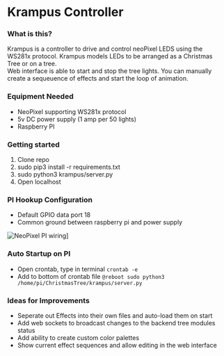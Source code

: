 # Krampus Controller

### What is this?

Krampus is a controller to drive and control neoPixel LEDS using the WS281x protocol.  Krampus models LEDs to be arranged as a Christmas Tree or on a tree.  
Web interface is able to start and stop the tree lights.  You can manually create a sequeuence of effects and start the loop of animation.

### Equipment Needed
* NeoPixel supporting WS281x protocol
* 5v DC power supply (1 amp per 50 lights)
* Raspberry PI

### Getting started

1. Clone repo
2. sudo pip3 install -r requirements.txt
3. sudo python3 krampus/server.py
4. Open localhost

### PI Hookup Configuration
* Default GPIO data port 18
* Common ground between raspberry pi and power supply
 
![NeoPixel PI wiring](https://cdn-learn.adafruit.com/assets/assets/000/064/122/medium640/led_strips_raspi_NeoPixel_Diode_bb.jpg?1540315941 "NeoPixel Hookup")]

### Auto Startup on PI
* Open crontab, type in terminal
``
 crontab -e
``
* Add to bottom of crontab file
``
 @reboot sudo python3 /home/pi/ChristmasTree/krampus/server.py
``

### Ideas for Improvements
* Seperate out Effects into their own files and auto-load them on start
* Add web sockets to broadcast changes to the backend tree modules status
* Add ability to create custom color palettes 
* Show current effect sequences and allow editing in the web interface
